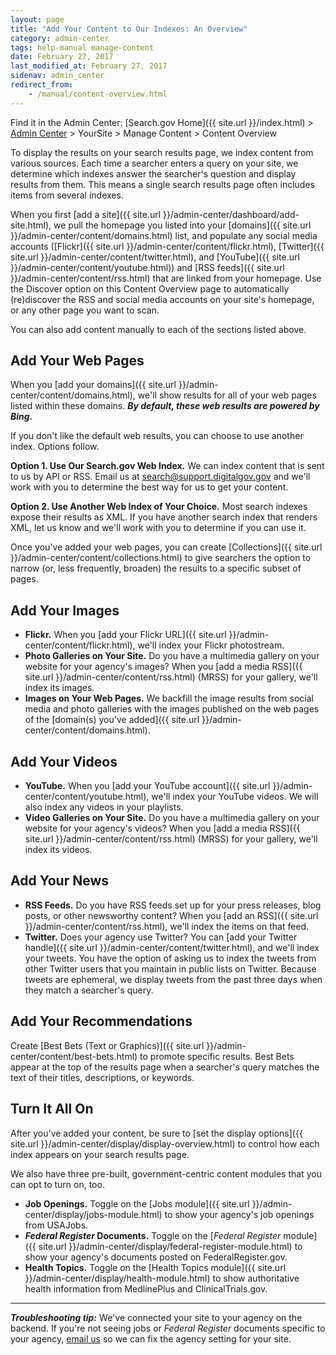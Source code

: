 ```yaml
---
layout: page
title: "Add Your Content to Our Indexes: An Overview"
category: admin-center
tags: help-manual manage-content
date: February 27, 2017
last_modified_at: February 27, 2017
sidenav: admin_center
redirect_from:
    - /manual/content-overview.html
---
```


Find it in the Admin Center: [Search.gov Home]({{ site.url }}/index.html) > [Admin Center](https://search.usa.gov/sites/) > YourSite > Manage Content > Content Overview

To display the results on your search results page, we index content from various sources. Each time a searcher enters a query on your site, we determine which indexes answer the searcher's question and display results from them. This means a single search results page often includes items from several indexes.

When you first [add a site]({{ site.url }}/admin-center/dashboard/add-site.html), we pull the homepage you listed into your [domains]({{ site.url }}/admin-center/content/domains.html) list, and populate any social media accounts ([Flickr]({{ site.url }}/admin-center/content/flickr.html), [Twitter]({{ site.url }}/admin-center/content/twitter.html), and [YouTube]({{ site.url }}/admin-center/content/youtube.html)) and [RSS feeds]({{ site.url }}/admin-center/content/rss.html) that are linked from your homepage. Use the Discover option on this Content Overview page to automatically (re)discover the RSS and social media accounts on your site's homepage, or any other page you want to scan.

You can also add content manually to each of the sections listed above.

## Add Your Web Pages

When you [add your domains]({{ site.url }}/admin-center/content/domains.html), we'll show results for all of your web pages listed within these domains. ***By default, these web results are powered by Bing.***

If you don't like the default web results, you can choose to use another index. Options follow.

**Option 1. Use Our Search.gov Web Index.** We can index content that is sent to us by API or RSS. Email us at <search@support.digitalgov.gov> and we'll work with you to determine the best way for us to get your content.

**Option 2. Use Another Web Index of Your Choice.** Most search indexes expose their results as XML. If you have another search index that renders XML, let us know and we'll work with you to determine if you can use it.

Once you've added your web pages, you can create [Collections]({{ site.url }}/admin-center/content/collections.html) to give searchers the option to narrow (or, less frequently, broaden) the results to a specific subset of pages.

## Add Your Images

* **Flickr.** When you [add your Flickr URL]({{ site.url }}/admin-center/content/flickr.html), we'll index your Flickr photostream.
* **Photo Galleries on Your Site.** Do you have a multimedia gallery on your website for your agency's images? When you [add a media RSS]({{ site.url }}/admin-center/content/rss.html) (MRSS) for your gallery, we'll index its images.
* **Images on Your Web Pages.** We backfill the image results from social media and photo galleries with the images published on the web pages of the [domain(s) you've added]({{ site.url }}/admin-center/content/domains.html).

## Add Your Videos

* **YouTube.** When you [add your YouTube account]({{ site.url }}/admin-center/content/youtube.html), we'll index your YouTube videos. We will also index any videos in your playlists.
* **Video Galleries on Your Site.** Do you have a multimedia gallery on your website for your agency's videos? When you [add a media RSS]({{ site.url }}/admin-center/content/rss.html) (MRSS) for your gallery, we'll index its videos.

## Add Your News

* **RSS Feeds.** Do you have RSS feeds set up for your press releases, blog posts, or other newsworthy content? When you [add an RSS]({{ site.url }}/admin-center/content/rss.html), we'll index the items on that feed.
* **Twitter.** Does your agency use Twitter? You can [add your Twitter handle]({{ site.url }}/admin-center/content/twitter.html), and we'll index your tweets. You have the option of asking us to index the tweets from other Twitter users that you maintain in public lists on Twitter. Because tweets are ephemeral, we display tweets from the past three days when they match a searcher's query.

## Add Your Recommendations

Create [Best Bets (Text or Graphics)]({{ site.url }}/admin-center/content/best-bets.html) to promote specific results. Best Bets appear at the top of the results page when a searcher's query matches the text of their titles, descriptions, or keywords.

## Turn It All On

After you've added your content, be sure to [set the display options]({{ site.url }}/admin-center/display/display-overview.html) to control how each index appears on your search results page.

We also have three pre-built, government-centric content modules that you can opt to turn on, too.

* **Job Openings.** Toggle on the [Jobs module]({{ site.url }}/admin-center/display/jobs-module.html) to show your agency's job openings from USAJobs. 
* ***Federal Register* Documents.** Toggle on the [*Federal Register* module]({{ site.url }}/admin-center/display/federal-register-module.html) to show your agency's documents posted on FederalRegister.gov. 
* **Health Topics.** Toggle on the [Health Topics module]({{ site.url }}/admin-center/display/health-module.html) to show authoritative health information from MedlinePlus and ClinicalTrials.gov.

---

***Troubleshooting tip:*** We've connected your site to your agency on the backend. If you're not seeing jobs or *Federal Register* documents specific to your agency, [email us](mailto:search@support.digitalgov.gov) so we can fix the agency setting for your site.
